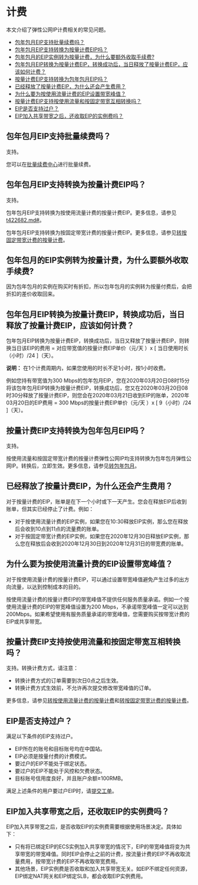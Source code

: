 # 计费

本文介绍了弹性公网IP计费相关的常见问题。

-   [包年包月EIP支持批量续费吗？](#section_h2t_4ks_41m)
-   [包年包月EIP支持转换为按量计费EIP吗？](#section_azi_vix_tjx)
-   [包年包月的EIP实例转为按量计费，为什么要额外收取手续费?](#section_bwb_s4x_bi8)
-   [包年包月EIP转换为按量计费EIP，转换成功后，当日释放了按量计费EIP，应该如何计费？](#section_nga_9hc_989)
-   [按量计费EIP支持转换为包年包月EIP吗？](#section_z2p_xct_1on)
-   [已经释放了按量计费EIP，为什么还会产生费用？](#section_t11_23y_fdv)
-   [为什么要为按使用流量计费的EIP设置带宽峰值？](#section_0a5_rz8_faa)
-   [按量计费EIP支持按使用流量和按固定带宽互相转换吗？](#section_cnh_vjo_g8b)
-   [EIP是否支持过户？](#section_q29_e3a_p6a)
-   [EIP加入共享带宽之后，还收取EIP的实例费吗？](#section_554_wkr_x72)

## 包年包月EIP支持批量续费吗？

支持。

您可以在[批量续费中心](https://renew.console.aliyun.com/center)进行批量续费。

## 包年包月EIP支持转换为按量计费EIP吗？

支持。

包年包月EIP支持转换为按使用流量计费的按量计费EIP。更多信息，请参见[t422682.md\#](/cn.zh-CN/用户指南/管理包年包月实例/转按使用流量计费的按量计费.md)。

包年包月EIP支持转换为按固定带宽计费的按量计费EIP。更多信息，请参见[转按固定带宽计费的按量计费](/cn.zh-CN/用户指南/管理包年包月实例/转按固定带宽计费的按量计费.md)。

## 包年包月的EIP实例转为按量计费，为什么要额外收取手续费?

因为包年包月的实例在购买时有折扣，所以包年包月的实例转为按量付费后，会把折扣的差价收取回来。

## 包年包月EIP转换为按量计费EIP，转换成功后，当日释放了按量计费EIP，应该如何计费？

包年包月EIP转换为按量计费EIP，转换成功后，当日又释放了按量计费EIP，则转换当日该EIP的费用 = 对应带宽值的按量计费EIP单价（元/天 ）x \[ 当日使用时长（小时）/24 \]（天）。

**说明：** 在1个计费周期内，如果您使用的时长不足1小时，按1小时收费。

例如您持有带宽值为300 Mbps的包年包月EIP，您在2020年03月20日08时15分将该包年包月EIP转换为按量计费EIP，转换成功后，您又在2020年03月20日08时30分释放了按量计费EIP，则您会在2020年03月21日收到EIP的账单，2020年03月20日的EIP费用 = 300 Mbps的按量计费EIP单价（元/天 ）x \[ 9（小时）/24 \]（天）。

## 按量计费EIP支持转换为包年包月EIP吗？

支持。

按使用流量和按固定带宽计费的按量计费弹性公网IP均支持转换为包年包月弹性公网IP。转换后，立即生效。更多信息，请参见[转包年包月](/cn.zh-CN/用户指南/管理按量计费实例/转包年包月.md)。

## 已经释放了按量计费EIP，为什么还会产生费用？

对于按量计费的EIP，账单是在下一个小时或下一天产生。您会在释放EIP后收到账单，但其实已经停止了计费。例如：

-   对于按使用流量计费的EIP实例，如果您在10:30释放EIP实例，那么您在释放后会收到10点到11点的流量费的账单。
-   对于按固定带宽计费的EIP实例，如果您在2020年12月30日释放EIP实例，那么您在释放后会收到2020年12月30日到2020年12月31日的带宽费的账单。

## 为什么要为按使用流量计费的EIP设置带宽峰值？

对于按使用流量计费的按量计费EIP，可以通过设置带宽峰值避免产生过多的出方向流量，以达到控制成本的目的。

按使用流量计费的按量计费EIP的带宽峰值不提供任何服务质量承诺。例如一个按使用流量计费的EIP的带宽峰值设置为200 Mbps，不承诺带宽峰值一定可以达到200Mbps。如果希望使用有服务质量承诺的带宽峰值，您需要购买按带宽计费的EIP或共享带宽。

## 按量计费EIP支持按使用流量和按固定带宽互相转换吗？

支持。转换计费方式，请注意：

-   转换计费方式的订单需要到次日0点之后生效。
-   转换计费方式生效前，不允许再次提交修改带宽峰值的订单。

更多信息，请参见[转按使用流量计费的按量计费](/cn.zh-CN/用户指南/管理按量计费实例/转按使用流量计费的按量计费.md)和[转按固定带宽计费的按量计费](/cn.zh-CN/用户指南/管理按量计费实例/转按固定带宽计费的按量计费.md)。

## EIP是否支持过户？

满足以下条件的EIP支持过户。

-   EIP所在的账号和目标账号均在中国站。
-   EIP必须是按量付费的计费模式。
-   要过户的EIP不能处于绑定状态。
-   要过户的EIP不能处于风控和欠费状态。
-   目标账号信用度良好，并且账户余额≥100RMB。

满足上述条件的用户要过户EIP时，请[提交工单](https://selfservice.console.aliyun.com/ticket/createIndex.htm)。

## EIP加入共享带宽之后，还收取EIP的实例费吗？

EIP加入共享带宽之后，是否收取EIP的实例费需要根据使用场景决定。具体如下：

-   只有将已绑定EIP的ECS实例加入共享带宽的情况下，EIP的带宽峰值将变为共享带宽的带宽峰值。同时EIP会停止之前的计费，按流量计费的EIP不再收取流量费用，按带宽计费的EIP不再收取带宽费用。
-   其他场景，EIP实例费是否收取和加入共享带宽无关。如EIP不绑定任何资源，EIP绑定NAT网关和EIP绑定SLB，都会收取EIP实例费用。

